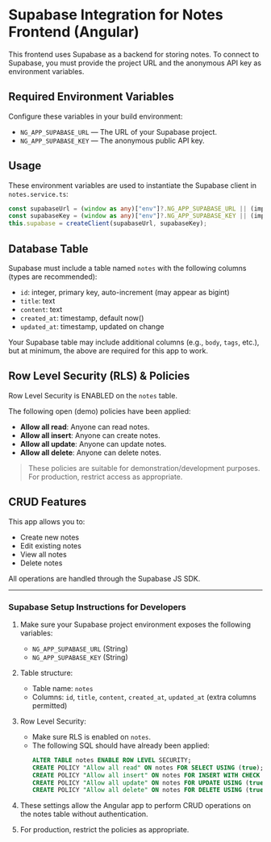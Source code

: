 # Supabase Integration for Notes Frontend (Angular)

This frontend uses Supabase as a backend for storing notes. To connect to Supabase, you must provide the project URL and the anonymous API key as environment variables.

## Required Environment Variables

Configure these variables in your build environment:

- `NG_APP_SUPABASE_URL` &mdash; The URL of your Supabase project.
- `NG_APP_SUPABASE_KEY` &mdash; The anonymous public API key.

## Usage

These environment variables are used to instantiate the Supabase client in `notes.service.ts`:

```typescript
const supabaseUrl = (window as any)["env"]?.NG_APP_SUPABASE_URL || (import.meta as any).env?.NG_APP_SUPABASE_URL;
const supabaseKey = (window as any)["env"]?.NG_APP_SUPABASE_KEY || (import.meta as any).env?.NG_APP_SUPABASE_KEY;
this.supabase = createClient(supabaseUrl, supabaseKey);
```

## Database Table

Supabase must include a table named `notes` with the following columns (types are recommended):

- `id`: integer, primary key, auto-increment (may appear as bigint)
- `title`: text
- `content`: text
- `created_at`: timestamp, default now()
- `updated_at`: timestamp, updated on change

Your Supabase table may include additional columns (e.g., `body`, `tags`, etc.), but at minimum, the above are required for this app to work.

## Row Level Security (RLS) & Policies

Row Level Security is ENABLED on the `notes` table.

The following open (demo) policies have been applied:
- **Allow all read**: Anyone can read notes.
- **Allow all insert**: Anyone can create notes.
- **Allow all update**: Anyone can update notes.
- **Allow all delete**: Anyone can delete notes.

> These policies are suitable for demonstration/development purposes. For production, restrict access as appropriate.

## CRUD Features

This app allows you to:
- Create new notes
- Edit existing notes
- View all notes
- Delete notes

All operations are handled through the Supabase JS SDK.

---

### Supabase Setup Instructions for Developers

1. Make sure your Supabase project environment exposes the following variables:
   - `NG_APP_SUPABASE_URL` (String)
   - `NG_APP_SUPABASE_KEY` (String)

2. Table structure:
   - Table name: `notes`
   - Columns: `id`, `title`, `content`, `created_at`, `updated_at` (extra columns permitted)

3. Row Level Security:
   - Make sure RLS is enabled on `notes`.
   - The following SQL should have already been applied:
     ```sql
     ALTER TABLE notes ENABLE ROW LEVEL SECURITY;
     CREATE POLICY "Allow all read" ON notes FOR SELECT USING (true);
     CREATE POLICY "Allow all insert" ON notes FOR INSERT WITH CHECK (true);
     CREATE POLICY "Allow all update" ON notes FOR UPDATE USING (true);
     CREATE POLICY "Allow all delete" ON notes FOR DELETE USING (true);
     ```

4. These settings allow the Angular app to perform CRUD operations on the notes table without authentication.

5. For production, restrict the policies as appropriate.

